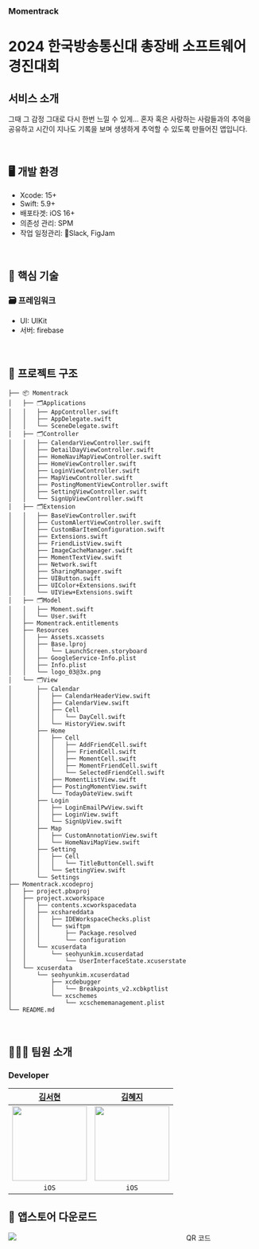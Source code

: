 ### Momentrack

# 2024 한국방송통신대 총장배 소프트웨어경진대회

## 서비스 소개

그때 그 감정 그대로 다시 한번 느낄 수 있게…
혼자 혹은 사랑하는 사람들과의 추억을 공유하고
시간이 지나도 기록을 보며 생생하게 추억할 수 있도록 만들어진 앱입니다.

<br>

## 🖥️ 개발 환경

- Xcode: 15+
- Swift: 5.9+
- 배포타겟: iOS 16+
- 의존성 관리: SPM
- 작업 일정관리: Slack, FigJam

<br>

## 🔑 핵심 기술 

### 🗃️ 프레임워크
- UI: UIKit
- 서버: firebase



<br>

## 🔭 프로젝트 구조
```
├── 📦 Momentrack
│   ├── 🗂️Applications
│   │   ├── AppController.swift
│   │   ├── AppDelegate.swift
│   │   └── SceneDelegate.swift
│   ├── 🗂️Controller
│   │   ├── CalendarViewController.swift
│   │   ├── DetailDayViewController.swift
│   │   ├── HomeNaviMapViewController.swift
│   │   ├── HomeViewController.swift
│   │   ├── LoginViewController.swift
│   │   ├── MapViewController.swift
│   │   ├── PostingMomentViewController.swift
│   │   ├── SettingViewController.swift
│   │   └── SignUpViewController.swift
│   ├── 🗂️Extension
│   │   ├── BaseViewController.swift
│   │   ├── CustomAlertViewController.swift
│   │   ├── CustomBarItemConfiguration.swift
│   │   ├── Extensions.swift
│   │   ├── FriendListView.swift
│   │   ├── ImageCacheManager.swift
│   │   ├── MomentTextView.swift
│   │   ├── Network.swift
│   │   ├── SharingManager.swift
│   │   ├── UIButton.swift
│   │   ├── UIColor+Extensions.swift
│   │   └── UIView+Extensions.swift
│   ├── 🗂️Model
│   │   ├── Moment.swift
│   │   └── User.swift
│   ├── Momentrack.entitlements
│   ├── Resources
│   │   ├── Assets.xcassets
│   │   ├── Base.lproj
│   │   │   └── LaunchScreen.storyboard
│   │   ├── GoogleService-Info.plist
│   │   ├── Info.plist
│   │   └── logo_03@3x.png
│   └── 🗂️View
│       ├── Calendar
│       │   ├── CalendarHeaderView.swift
│       │   ├── CalendarView.swift
│       │   ├── Cell
│       │   │   └── DayCell.swift
│       │   └── HistoryView.swift
│       ├── Home
│       │   ├── Cell
│       │   │   ├── AddFriendCell.swift
│       │   │   ├── FriendCell.swift
│       │   │   ├── MomentCell.swift
│       │   │   ├── MomentFriendCell.swift
│       │   │   └── SelectedFriendCell.swift
│       │   ├── MomentListView.swift
│       │   ├── PostingMomentView.swift
│       │   └── TodayDateView.swift
│       ├── Login
│       │   ├── LoginEmailPwView.swift
│       │   ├── LoginView.swift
│       │   └── SignUpView.swift
│       ├── Map
│       │   ├── CustomAnnotationView.swift
│       │   └── HomeNaviMapView.swift
│       ├── Setting
│       │   ├── Cell
│       │   │   └── TitleButtonCell.swift
│       │   └── SettingView.swift
│       └── Settings
├── Momentrack.xcodeproj
│   ├── project.pbxproj
│   ├── project.xcworkspace
│   │   ├── contents.xcworkspacedata
│   │   ├── xcshareddata
│   │   │   ├── IDEWorkspaceChecks.plist
│   │   │   └── swiftpm
│   │   │       ├── Package.resolved
│   │   │       └── configuration
│   │   └── xcuserdata
│   │       └── seohyunkim.xcuserdatad
│   │           └── UserInterfaceState.xcuserstate
│   └── xcuserdata
│       └── seohyunkim.xcuserdatad
│           ├── xcdebugger
│           │   └── Breakpoints_v2.xcbkptlist
│           └── xcschemes
│               └── xcschememanagement.plist
└── README.md

```

<br>

## 👩🏻‍💻 팀원 소개

### Developer

[김서현](https://github.com/cestbonciel)|[김혜지](https://github.com/hyeji-K)|
|:---:|:---:|
|<img src="https://github.com/user-attachments/assets/607cff72-f373-4aed-9e3f-8397daea9de2" width=150>|<img src="https://dummyimage.com/150x150/000/fff&text=momentrack" width=150>|
|`iOS`|`iOS`|

##  앱스토어 다운로드
<div align="center" style="display: block; margin: 0 auto; width: 750px;">
  <img src="https://github.com/user-attachments/assets/87e1037b-bed1-4170-81a9-e6752966323e" alt="QR 코드" style="display: block; margin: 0 auto;">
</div>

